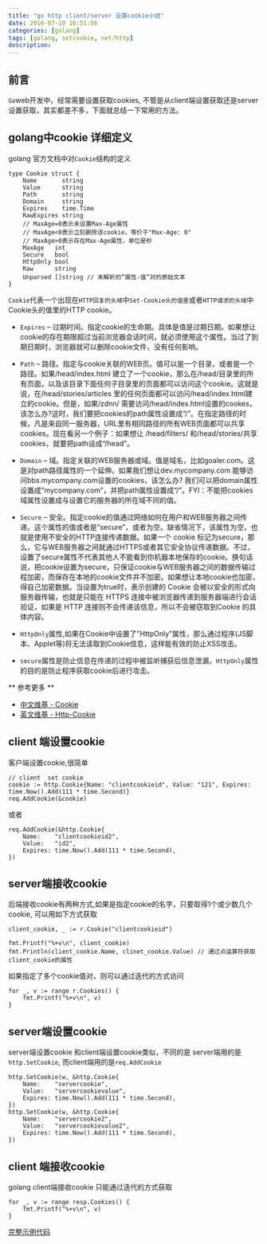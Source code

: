 ```yaml
---
title: "go http client/server 设置cookie小结" 
date: 2016-07-10 16:51:56
categories: [golang]
tags: [golang, setcookie, net/http]
description:
---
```


## 前言
`Go`web开发中，经常需要设置获取cookies, 不管是从client端设置获取还是server设置获取，其实都差不多，下面就总结一下常用的方法。
<!--more-->

## golang中cookie 详细定义

golang 官方文档中对`Cookie`结构的定义
```golang
type Cookie struct {
    Name       string
    Value      string
    Path       string
    Domain     string
    Expires    time.Time
    RawExpires string
    // MaxAge=0表示未设置Max-Age属性
    // MaxAge<0表示立刻删除该cookie，等价于"Max-Age: 0"
    // MaxAge>0表示存在Max-Age属性，单位是秒
    MaxAge   int
    Secure   bool
    HttpOnly bool
    Raw      string
    Unparsed []string // 未解析的“属性-值”对的原始文本
}
```

`Cookie`代表一个出现在`HTTP回复的头域`中`Set-Cookie头的值里`或者`HTTP请求的头域`中Cookie头的值里的HTTP cookie。

- `Expires` – 过期时间。指定cookie的生命期。具体是值是过期日期。如果想让cookie的存在期限超过当前浏览器会话时间，就必须使用这个属性。当过了到期日期时，浏览器就可以删除cookie文件，没有任何影响。

- `Path` – 路径。指定与cookie关联的WEB页。值可以是一个目录，或者是一个路径。如果/head/index.html 建立了一个cookie，那么在/head/目录里的所有页面，以及该目录下面任何子目录里的页面都可以访问这个cookie。这就是说，在/head/stories/articles 里的任何页面都可以访问/head/index.html建立的cookie。但是，如果/zdnn/ 需要访问/head/index.html设置的cookes，该怎么办?这时，我们要把cookies的path属性设置成“/”。在指定路径的时候，凡是来自同一服务器，URL里有相同路径的所有WEB页面都可以共享cookies。现在看另一个例子：如果想让 /head/filters/ 和/head/stories/共享cookies，就要把path设成“/head”。

- `Domain` – 域。指定关联的WEB服务器或域。值是域名，比如goaler.com。这是对path路径属性的一个延伸。如果我们想让dev.mycompany.com 能够访问bbs.mycompany.com设置的cookies，该怎么办? 我们可以把domain属性设置成“mycompany.com”，并把path属性设置成“/”。FYI：不能把cookies域属性设置成与设置它的服务器的所在域不同的值。

- `Secure` – 安全。指定cookie的值通过网络如何在用户和WEB服务器之间传递。这个属性的值或者是“secure”，或者为空。缺省情况下，该属性为空，也就是使用不安全的HTTP连接传递数据。如果一个 cookie 标记为secure，那么，它与WEB服务器之间就通过HTTPS或者其它安全协议传递数据。不过，设置了secure属性不代表其他人不能看到你机器本地保存的cookie。换句话说，把cookie设置为secure，只保证cookie与WEB服务器之间的数据传输过程加密，而保存在本地的cookie文件并不加密。如果想让本地cookie也加密，得自己加密数据。当设置为true时，表示创建的 Cookie 会被以安全的形式向服务器传输，也就是只能在 HTTPS 连接中被浏览器传递到服务器端进行会话验证，如果是 HTTP 连接则不会传递该信息，所以不会被窃取到Cookie 的具体内容。

- `HttpOnly`属性,如果在Cookie中设置了"HttpOnly"属性，那么通过程序(JS脚本、Applet等)将无法读取到Cookie信息，这样能有效的防止XSS攻击。

- `secure`属性是防止信息在传递的过程中被监听捕获后信息泄漏，`HttpOnly`属性的目的是防止程序获取cookie后进行攻击。

** 参考更多 **
- [中文维基 - Cookie](https://zh.wikipedia.org/wiki/Cookie)
- [英文维基 - Http-Cookie](https://en.wikipedia.org/wiki/HTTP_cookie#Session_management)

## client 端设置cookie

客户端设置cookie,很简单
```golang
// client  set cookie
cookie := http.Cookie{Name: "clientcookieid", Value: "121", Expires: time.Now().Add(111 * time.Second)}
req.AddCookie(&cookie)
```
或者
```golang
req.AddCookie(&http.Cookie{
	Name:    "clientcookieid2",
	Value:   "id2",
	Expires: time.Now().Add(111 * time.Second),
})
```
## server端接收cookie
后端接收cookie有两种方式,如果是指定cookie的名字，只要取得1个或少数几个cookie, 可以用如下方式获取
```golang
client_cookie, _ := r.Cookie("clientcookieid")

fmt.Printf("%+v\n", client_cookie)
fmt.Println(client_cookie.Name, clinet_cookie.Value) // 通过点运算符获取client_cookie的属性
```

如果指定了多个cookie值对，则可以通过迭代的方式访问
```golang
for _, v := range r.Cookies() {
	fmt.Printf("%+v\n", v)
}
```
## server端设置cookie
server端设置cookie 和client端设置cookie类似，不同的是 server端用的是`http.SetCookie`, 而client端用的是`req.AddCookie`
```golang
http.SetCookie(w, &http.Cookie{
	Name:    "servercookie",
	Value:   "servercookievalue",
	Expires: time.Now().Add(111 * time.Second),
})
http.SetCookie(w, &http.Cookie{
	Name:    "servercookie2",
	Value:   "servercookievalue2",
	Expires: time.Now().Add(111 * time.Second),
})
```
## client 端接收cookie
golang client端接收cookie 只能通过迭代的方式获取
```golang
for _, v := range resp.Cookies() {
	fmt.Printf("%+v\n", v)
}
```

[完整示例代码](https://github.com/researchlab/golearning/tree/master/setcookie)

